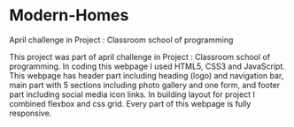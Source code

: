 # Modern-Homes
April challenge in Project : Classroom school of programming

This project was part of april challenge in Project : Classroom school of programming. In coding this webpage I used HTML5, CSS3 and JavaScript. This webpage has header part including heading (logo) and navigation bar, main part with 5 sections including photo gallery and one form, and footer part including social media icon links. In building layout for project I combined flexbox and css grid. Every part of this webpage is fully responsive.
